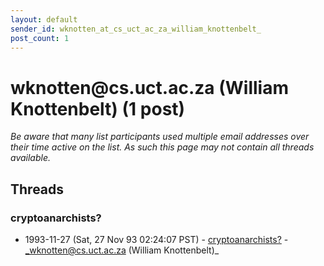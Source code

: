 ```yaml
---
layout: default
sender_id: wknotten_at_cs_uct_ac_za_william_knottenbelt_
post_count: 1
---
```


# wknotten<span>@</span>cs.uct.ac.za (William Knottenbelt) (1 post)

_Be aware that many list participants used multiple email addresses over their time active on the list. As such this page may not contain all threads available._

## Threads

### cryptoanarchists?
+ 1993-11-27 (Sat, 27 Nov 93 02:24:07 PST) - [cryptoanarchists?](/archive/1993/11/e6c40795eb812a4c51714a77c007c3f6ed56a2bac69dc7927d3e3ed09cc8dfab) - _wknotten@cs.uct.ac.za (William Knottenbelt)_

